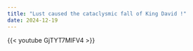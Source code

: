 ```yaml
---
title: "Lust caused the cataclysmic fall of King David !"
date: 2024-12-19
---
```


{{< youtube GjTYT7MlFV4 >}}
